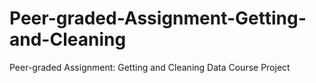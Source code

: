# Peer-graded-Assignment-Getting-and-Cleaning
Peer-graded Assignment: Getting and Cleaning Data Course Project
